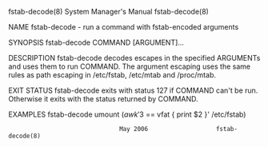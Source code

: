 fstab-decode(8)            System Manager's Manual            fstab-decode(8)

NAME
       fstab-decode - run a command with fstab-encoded arguments

SYNOPSIS
        fstab-decode COMMAND [ARGUMENT]...

DESCRIPTION
       fstab-decode  decodes escapes in the specified ARGUMENTs and uses them
       to run COMMAND.  The argument escaping uses the  same  rules  as  path
       escaping in /etc/fstab, /etc/mtab and /proc/mtab.

EXIT STATUS
       fstab-decode exits with status 127 if COMMAND can't be run.  Otherwise
       it exits with the status returned by COMMAND.

EXAMPLES
       fstab-decode umount $(awk '$3 == vfat { print $2 }' /etc/fstab)

                                   May 2006                   fstab-decode(8)
